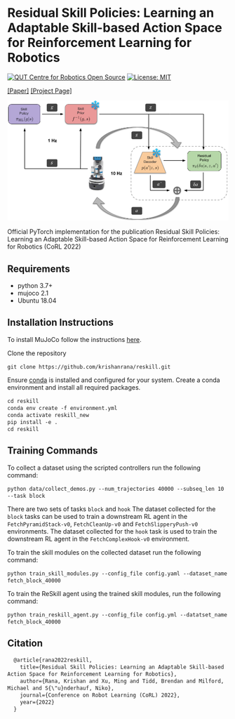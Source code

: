 # Residual Skill Policies: Learning an Adaptable Skill-based Action Space for Reinforcement Learning for Robotics

[![QUT Centre for Robotics Open Source](https://github.com/qcr/qcr.github.io/raw/master/misc/badge.svg)](https://qcr.github.io)
[![License: MIT](https://img.shields.io/badge/License-MIT-yellow.svg)](https://opensource.org/licenses/MIT)


[[Paper]](https://openreview.net/pdf?id=BVZdCKCy3W)
[[Project Page]](https://krishanrana.github.io/reskill)

<p align="center">
  <img src="/images/reskill.png" width="800" />
</p>
<p align="center">

Official PyTorch implementation for the publication Residual Skill Policies: Learning an Adaptable Skill-based Action Space for Reinforcement Learning for Robotics (CoRL 2022)

## Requirements

- python 3.7+
- mujoco 2.1
- Ubuntu 18.04

## Installation Instructions

To install MuJoCo follow the instructions [here](https://github.com/openai/mujoco-py).

Clone the repository

```
git clone https://github.com/krishanrana/reskill.git
```
Ensure [conda](https://docs.conda.io/projects/conda/en/latest/user-guide/install/linux.html) is installed and configured for your system.
Create a conda environment and install all required packages.

```
cd reskill
conda env create -f environment.yml
conda activate reskill_new
pip install -e .
cd reskill

```

## Training Commands
To collect a dataset using the scripted controllers run the following command:
```
python data/collect_demos.py --num_trajectories 40000 --subseq_len 10 --task block
```
There are two sets of tasks `block` and `hook`
The dataset collected for the `block` tasks can be used to train a downstream RL agent in the `FetchPyramidStack-v0`, `FetchCleanUp-v0` and `FetchSlipperyPush-v0` environments.
The dataset collected for the `hook` task is used to train the downstream RL agent in the `FetchComplexHook-v0` environment.

To train the skill modules on the collected dataset run the following command:
```
python train_skill_modules.py --config_file config.yaml --dataset_name fetch_block_40000
```
To train the ReSkill agent using the trained skill modules, run the following command:

```
python train_reskill_agent.py --config_file config.yml --datatset_name fetch_block_40000
```


## Citation

```
  @article{rana2022reskill,
    title={Residual Skill Policies: Learning an Adaptable Skill-based Action Space for Reinforcement Learning for Robotics},
    author={Rana, Krishan and Xu, Ming and Tidd, Brendan and Milford, Michael and S{\"u}nderhauf, Niko},
    journal={Conference on Robot Learning (CoRL) 2022},
    year={2022}
  }
```
